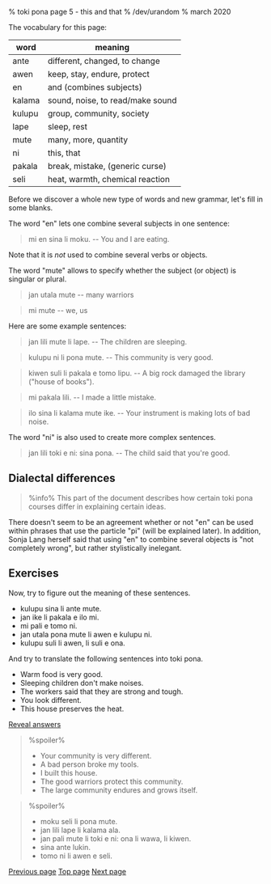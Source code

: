 % toki pona page 5 - this and that
% /dev/urandom
% march 2020

The vocabulary for this page: 

| word    | meaning                         |
|---------|---------------------------------|
| ante    | different, changed, to change   |
| awen    | keep, stay, endure, protect     |
| en      | and (combines subjects)         |
| kalama  | sound, noise, to read/make sound|
| kulupu  | group, community, society       |
| lape    | sleep, rest                     |
| mute    | many, more, quantity            |
| ni      | this, that                      |
| pakala  | break, mistake, (generic curse) |
| seli    | heat, warmth, chemical reaction |

Before we discover a whole new type of words and new grammar, let's fill in some
blanks.

The word "en" lets one combine several subjects in one sentence: 

> mi en sina li moku. -- You and I are eating.

Note that it is _not_ used to combine several verbs or objects.

The word "mute" allows to specify whether the subject (or object) is singular or
plural.

> jan utala mute -- many warriors

> mi mute -- we, us

Here are some example sentences:

> jan lili mute li lape. -- The children are sleeping.

> kulupu ni li pona mute. -- This community is very good.

> kiwen suli li pakala e tomo lipu. -- A big rock damaged the library ("house of
> books").

> mi pakala lili. -- I made a little mistake.

> ilo sina li kalama mute ike. -- Your instrument is making lots of bad noise.

The word "ni" is also used to create more complex sentences.

> jan lili toki e ni: sina pona. -- The child said that you're good.

## Dialectal differences

> %info%
> This part of the document describes how certain toki pona courses differ in
> explaining certain ideas.

There doesn't seem to be an agreement whether or not "en" can be used within
phrases that use the particle "pi" (will be explained later). In addition, Sonja
Lang herself said that using "en" to combine several objects is "not completely
wrong", but rather stylistically inelegant.

## Exercises

Now, try to figure out the meaning of these sentences.

* kulupu sina li ante mute.
* jan ike li pakala e ilo mi.
* mi pali e tomo ni.
* jan utala pona mute li awen e kulupu ni.
* kulupu suli li awen, li suli e ona.

And try to translate the following sentences into toki pona.

* Warm food is very good.
* Sleeping children don't make noises.
* The workers said that they are strong and tough.
* You look different. 
* This house preserves the heat.

<a name="answers" href="#answers" onclick="revealSpoilers();">Reveal answers</a>

> %spoiler%
> * Your community is very different.
> * A bad person broke my tools.
> * I built this house.
> * The good warriors protect this community.
> * The large community endures and grows itself.

> %spoiler%
> * moku seli li pona mute.
> * jan lili lape li kalama ala.
> * jan pali mute li toki e ni: ona li wawa, li kiwen.
> * sina ante lukin.
> * tomo ni li awen e seli.

[Previous page](4.html) [Top page](index.html) [Next page](6.html)
